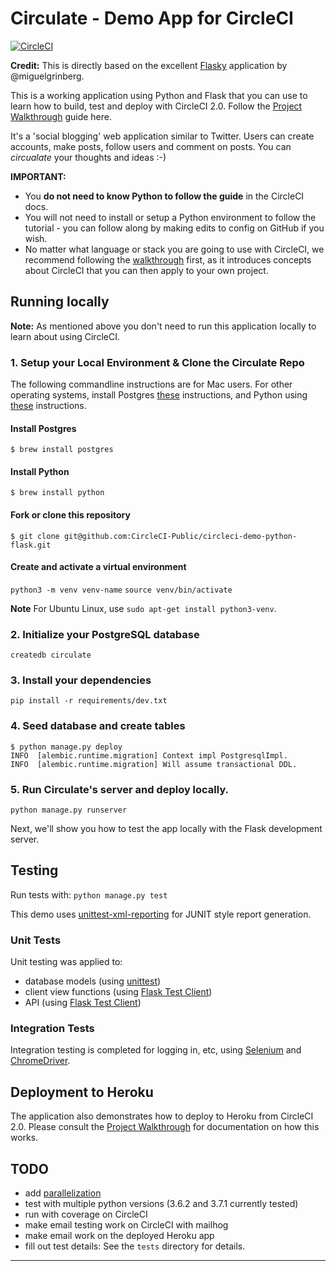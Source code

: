 # Circulate - Demo App for CircleCI

[![CircleCI](https://circleci.com/gh/CircleCI-Public/circleci-demo-python-flask.svg?style=svg&circle-token=6715e4f37e6b8cee04ea7f1812ac00fb135199f9)](https://circleci.com/gh/CircleCI-Public/circleci-demo-python-flask/)

**Credit:** This is directly based on the excellent [Flasky](https://github.com/miguelgrinberg/flasky) application by @miguelgrinberg.

This is a working application using Python and Flask that you can use to learn how to build, test and deploy with CircleCI 2.0. Follow the [Project Walkthrough](https://circleci.com/docs/2.0/project-walkthrough/) guide here.

It's a 'social blogging' web application similar to Twitter. Users can create accounts, make posts, follow users and comment on posts. You can *circualate* your thoughts and ideas :-)

**IMPORTANT:**

- You **do not need to know Python to follow the guide** in the CircleCI docs.
- You will not need to install or setup a Python environment to follow the tutorial - you can follow along by making edits to config on GitHub if you wish.
- No matter what language or stack you are going to use with CircleCI, we recommend following the [walkthrough](https://circleci.com/docs/2.0/project-walkthrough/) first, as it introduces concepts about CircleCI that you can then apply to your own project.

## Running locally
**Note:** As mentioned above you don't need to run this application locally to learn about using CircleCI.

### 1. Setup your Local Environment & Clone the Circulate Repo

The following commandline instructions are for Mac users. For other operating systems, install Postgres [these](https://www.postgresql.org/download/) instructions, and Python using [these](https://www.python.org/downloads/) instructions.

#### Install Postgres
`$ brew install postgres`

#### Install Python
`$ brew install python`

#### Fork or clone this repository
`$ git clone git@github.com:CircleCI-Public/circleci-demo-python-flask.git`

#### Create and activate a virtual environment

`python3 -m venv venv-name`
`source venv/bin/activate`

**Note** For Ubuntu Linux, use `sudo apt-get install python3-venv`. 

### 2. Initialize your PostgreSQL database
`createdb circulate`

### 3. Install your dependencies
`pip install -r requirements/dev.txt`

### 4. Seed database and create tables
```
$ python manage.py deploy
INFO  [alembic.runtime.migration] Context impl PostgresqlImpl.
INFO  [alembic.runtime.migration] Will assume transactional DDL.
```

### 5. Run Circulate's server and deploy locally.
`python manage.py runserver`

Next, we'll show you how to test the app locally with the Flask development server.

## Testing

Run tests with:
`python manage.py test` 

This demo uses [unittest-xml-reporting](https://github.com/xmlrunner/unittest-xml-reporting) for JUNIT style report generation.
### Unit Tests

Unit testing was applied to:
- database models (using [unittest](https://docs.python.org/3.7/library/unittest.html))
- client view functions (using [Flask Test Client](http://flask.pocoo.org/docs/1.0/testing/))
- API (using [Flask Test Client](http://flask.pocoo.org/docs/1.0/testing/))

### Integration Tests

Integration testing is completed for logging in, etc, using [Selenium](https://www.seleniumhq.org/) and [ChromeDriver](http://chromedriver.chromium.org/).

## Deployment to Heroku

The application also demonstrates how to deploy to Heroku from CircleCI 2.0. Please consult the [Project Walkthrough](https://circleci.com/docs/2.0/project-walkthrough/) for documentation on how this works.

## TODO

- add [parallelization](https://circleci.com/docs/2.0/parallelism-faster-jobs/)
- test with multiple python versions (3.6.2 and 3.7.1 currently tested)
- run with coverage on CircleCI
- make email testing work on CircleCI with mailhog
- make email work on the deployed Heroku app
- fill out test details: See the `tests` directory for details.

---
